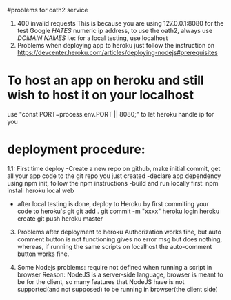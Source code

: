 #problems for oath2 service
1. 400 invalid requests
This is because you are using 127.0.0.1:8080 for the test
Google *HATES* numeric ip address, to use the oath2, always use *DOMAIN NAMES*
i.e: for a local testing, use localhost
2. Problems when deploying app to heroku
just follow the instruction on https://devcenter.heroku.com/articles/deploying-nodejs#prerequisites
# To host an app on heroku and still wish to host it on your localhost
use "const PORT=process.env.PORT || 8080;" to let heroku handle ip for you
# deployment procedure:
1.1: First time deploy
-Create a new repo on github, make initial commit, get all your app code to the git repo you just created
-declare app dependency using npm init, follow the npm instructions
-build and run locally first: 
  npm install
  heroku local web
- after local testing is done, deploy to Heroku by first commiting your code to heroku's git
  git add .
  git commit -m "xxxx"
  heroku login
  heroku create
  git push heroku master


3. Problems after deployment to heroku
Authorization works fine, but auto comment button is not functioning
gives no error msg but does nothing, whereas, if running the same scripts on localhost
the auto-comment button works fine.

4. Some Nodejs problems:
require not defined when running a script in browser
Reason: NodeJS is a server-side language, browser is meant to be for the client, so many features that NodeJS have is not supported(and not supposed) to be running in browser(the client side) 